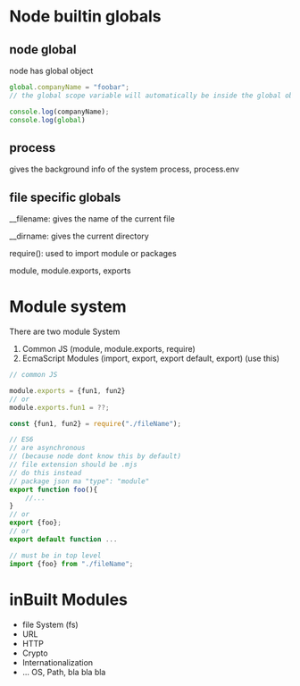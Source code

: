 # Node builtin globals

## node global 
node has global object

```js
global.companyName = "foobar";
// the global scope variable will automatically be inside the global object

console.log(companyName);
console.log(global)
```

## process
gives the background info of the system
process, process.env

## file specific globals

__filename: gives the name of the current file

__dirname: gives the current directory

require(): used to import module or packages

module, module.exports, exports

# Module system 
There are two module System

1. Common JS (module, module.exports, require)
2. EcmaScript Modules (import, export, export default, export) (use this)

```js
// common JS

module.exports = {fun1, fun2}
// or
module.exports.fun1 = ??;

const {fun1, fun2} = require("./fileName");

// ES6
// are asynchronous
// (because node dont know this by default)
// file extension should be .mjs  
// do this instead
// package json ma "type": "module"
export function foo(){
    //...
}
// or 
export {foo};
// or 
export default function ...

// must be in top level
import {foo} from "./fileName";
```

# inBuilt Modules

- file System (fs)
- URL
- HTTP
- Crypto
- Internationalization
- ... OS, Path, bla bla bla
